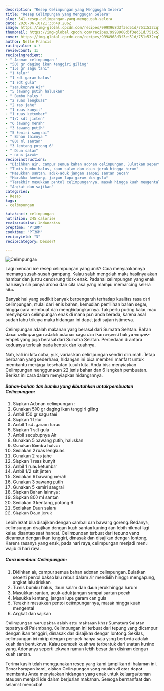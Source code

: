 ```yaml
---
description: "Resep Celimpungan yang Menggugah Selera"
title: "Resep Celimpungan yang Menggugah Selera"
slug: 541-resep-celimpungan-yang-menggugah-selera
date: 2020-06-10T21:33:48.286Z
image: https://img-global.cpcdn.com/recipes/9998968d3f3ed51d/751x532cq70/celimpungan-foto-resep-utama.jpg
thumbnail: https://img-global.cpcdn.com/recipes/9998968d3f3ed51d/751x532cq70/celimpungan-foto-resep-utama.jpg
cover: https://img-global.cpcdn.com/recipes/9998968d3f3ed51d/751x532cq70/celimpungan-foto-resep-utama.jpg
author: Nelle Francis
ratingvalue: 4.7
reviewcount: 11
recipeingredient:
- " Adonan celimpungan "
- "500 gr daging ikan tenggiri giling"
- "150 gr sagu tani"
- "1 telur"
- "1 sdt garam halus"
- "1 sdt gula"
- "secukupnya Air"
- "5 bawang putih haluskan"
- " Bumbu halus "
- "2 ruas lengkuas"
- "2 ras jahe"
- "1 ruas kunyit"
- "1 ruas ketumbar"
- "1/2 sdt jinten"
- "6 bawang merah"
- "3 bawang putih"
- "5 kemiri sangrai"
- " Bahan lainnya "
- "800 ml santan"
- "3 kentang potong 6"
- " Daun salam"
- " Daun jeruk"
recipeinstructions:
- "Didihkan air, campur semua bahan adonan celimpungan. Bulatkan seperti pentol bakso lalu rebus dalam air mendidih hingga mengapung, angkat lalu tiriskan"
- "Tumis bumbu halus, daun salam dan daun jeruk hingga harum"
- "Masukkan santan, aduk-aduk jangan sampai santan pecah"
- "Masukka kentang, jangan lupa garam dan gula"
- "Terakhir masukkan pentol celimpungannya, masak hingga kuah mengental"
- "Angkat dan sajikan"
categories:
- Resep
tags:
- celimpungan

katakunci: celimpungan 
nutrition: 245 calories
recipecuisine: Indonesian
preptime: "PT29M"
cooktime: "PT36M"
recipeyield: "3"
recipecategory: Dessert

---
```



![Celimpungan](https://img-global.cpcdn.com/recipes/9998968d3f3ed51d/751x532cq70/celimpungan-foto-resep-utama.jpg)

Lagi mencari ide resep celimpungan yang unik? Cara menyiapkannya memang susah-susah gampang. Kalau salah mengolah maka hasilnya akan hambar dan justru cenderung tidak enak. Padahal celimpungan yang enak harusnya sih punya aroma dan cita rasa yang mampu memancing selera kita.

Banyak hal yang sedikit banyak berpengaruh terhadap kualitas rasa dari celimpungan, mulai dari jenis bahan, kemudian pemilihan bahan segar, hingga cara membuat dan menghidangkannya. Tak perlu pusing kalau mau menyiapkan celimpungan enak di mana pun anda berada, karena asal sudah tahu triknya maka hidangan ini dapat jadi sajian istimewa.

Celimpungan adalah makanan yang berasal dari Sumatra Selatan. Bahan dasar celimpungan adalah adonan sagu dan ikan seperti halnya empek-empek yang juga berasal dari Sumatra Selatan. Perbedaan di antara keduanya terletak pada bentuk dan kuahnya.


Nah, kali ini kita coba, yuk, variasikan celimpungan sendiri di rumah. Tetap berbahan yang sederhana, hidangan ini bisa memberi manfaat untuk membantu menjaga kesehatan tubuh kita. Anda bisa menyiapkan Celimpungan menggunakan 22 jenis bahan dan 6 langkah pembuatan. Berikut ini cara dalam menyiapkan hidangannya.

<!--inarticleads1-->

##### Bahan-bahan dan bumbu yang dibutuhkan untuk pembuatan Celimpungan:

1. Siapkan  Adonan celimpungan :
1. Gunakan 500 gr daging ikan tenggiri giling
1. Ambil 150 gr sagu tani
1. Siapkan 1 telur
1. Ambil 1 sdt garam halus
1. Siapkan 1 sdt gula
1. Ambil secukupnya Air
1. Gunakan 5 bawang putih, haluskan
1. Gunakan  Bumbu halus :
1. Sediakan 2 ruas lengkuas
1. Gunakan 2 ras jahe
1. Siapkan 1 ruas kunyit
1. Ambil 1 ruas ketumbar
1. Ambil 1/2 sdt jinten
1. Sediakan 6 bawang merah
1. Gunakan 3 bawang putih
1. Gunakan 5 kemiri sangrai
1. Siapkan  Bahan lainnya :
1. Siapkan 800 ml santan
1. Sediakan 3 kentang, potong 6
1. Sediakan  Daun salam
1. Siapkan  Daun jeruk


Lebih lezat bila disajikan dengan sambal dan bawang goreng. Bedanya, celimpungan disajikan dengan kuah santan kuning dan lebih nikmat lagi kalau disantap saat hangat. Celimpungan terbuat dari tepung yang dicampur dengan ikan tenggiri, dimasak dan disajikan dengan lontong. Karena rasanya yang enak, pada hari raya, celimpungan menjadi menu wajib di hari raya. 

<!--inarticleads2-->

##### Cara membuat Celimpungan:

1. Didihkan air, campur semua bahan adonan celimpungan. Bulatkan seperti pentol bakso lalu rebus dalam air mendidih hingga mengapung, angkat lalu tiriskan
1. Tumis bumbu halus, daun salam dan daun jeruk hingga harum
1. Masukkan santan, aduk-aduk jangan sampai santan pecah
1. Masukka kentang, jangan lupa garam dan gula
1. Terakhir masukkan pentol celimpungannya, masak hingga kuah mengental
1. Angkat dan sajikan


Celimpungan merupakan salah satu makanan khas Sumatera Selatan tepatnya di Palembang. Celimpungan ini terbuat dari tepung yang dicampur dengan ikan tenggiri, dimasak dan disajikan dengan lontong. Sekilas, celimpungan ini mirip dengan pempek hanya saja yang berbeda adalah kuah dan bentuknya. Kalau pempek kuahnya terbentuk dari snatan kuning yang. Adonanya seperti tekwan namun lebih besar dan disiram dengan kuah santan. 

Terima kasih telah menggunakan resep yang kami tampilkan di halaman ini. Besar harapan kami, olahan Celimpungan yang mudah di atas dapat membantu Anda menyiapkan hidangan yang enak untuk keluarga/teman ataupun menjadi ide dalam berjualan makanan. Semoga bermanfaat dan selamat mencoba!
